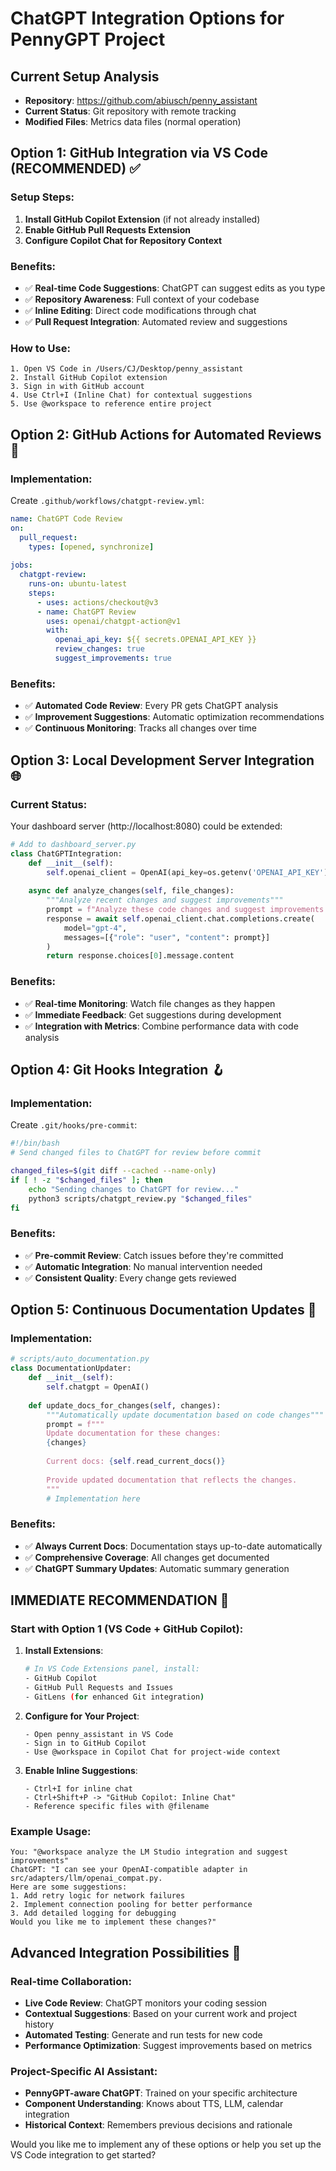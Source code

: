 # ChatGPT Integration Options for PennyGPT Project

## Current Setup Analysis
- **Repository**: https://github.com/abiusch/penny_assistant
- **Current Status**: Git repository with remote tracking
- **Modified Files**: Metrics data files (normal operation)

## Option 1: GitHub Integration via VS Code (RECOMMENDED) ✅

### Setup Steps:
1. **Install GitHub Copilot Extension** (if not already installed)
2. **Enable GitHub Pull Requests Extension**
3. **Configure Copilot Chat for Repository Context**

### Benefits:
- ✅ **Real-time Code Suggestions**: ChatGPT can suggest edits as you type
- ✅ **Repository Awareness**: Full context of your codebase
- ✅ **Inline Editing**: Direct code modifications through chat
- ✅ **Pull Request Integration**: Automated review and suggestions

### How to Use:
```
1. Open VS Code in /Users/CJ/Desktop/penny_assistant
2. Install GitHub Copilot extension
3. Sign in with GitHub account
4. Use Ctrl+I (Inline Chat) for contextual suggestions
5. Use @workspace to reference entire project
```

## Option 2: GitHub Actions for Automated Reviews 🔄

### Implementation:
Create `.github/workflows/chatgpt-review.yml`:

```yaml
name: ChatGPT Code Review
on:
  pull_request:
    types: [opened, synchronize]
  
jobs:
  chatgpt-review:
    runs-on: ubuntu-latest
    steps:
      - uses: actions/checkout@v3
      - name: ChatGPT Review
        uses: openai/chatgpt-action@v1
        with:
          openai_api_key: ${{ secrets.OPENAI_API_KEY }}
          review_changes: true
          suggest_improvements: true
```

### Benefits:
- ✅ **Automated Code Review**: Every PR gets ChatGPT analysis
- ✅ **Improvement Suggestions**: Automatic optimization recommendations
- ✅ **Continuous Monitoring**: Tracks all changes over time

## Option 3: Local Development Server Integration 🌐

### Current Status:
Your dashboard server (http://localhost:8080) could be extended:

```python
# Add to dashboard_server.py
class ChatGPTIntegration:
    def __init__(self):
        self.openai_client = OpenAI(api_key=os.getenv('OPENAI_API_KEY'))
    
    async def analyze_changes(self, file_changes):
        """Analyze recent changes and suggest improvements"""
        prompt = f"Analyze these code changes and suggest improvements: {file_changes}"
        response = await self.openai_client.chat.completions.create(
            model="gpt-4",
            messages=[{"role": "user", "content": prompt}]
        )
        return response.choices[0].message.content
```

### Benefits:
- ✅ **Real-time Monitoring**: Watch file changes as they happen
- ✅ **Immediate Feedback**: Get suggestions during development
- ✅ **Integration with Metrics**: Combine performance data with code analysis

## Option 4: Git Hooks Integration 🪝

### Implementation:
Create `.git/hooks/pre-commit`:

```bash
#!/bin/bash
# Send changed files to ChatGPT for review before commit

changed_files=$(git diff --cached --name-only)
if [ ! -z "$changed_files" ]; then
    echo "Sending changes to ChatGPT for review..."
    python3 scripts/chatgpt_review.py "$changed_files"
fi
```

### Benefits:
- ✅ **Pre-commit Review**: Catch issues before they're committed
- ✅ **Automatic Integration**: No manual intervention needed
- ✅ **Consistent Quality**: Every change gets reviewed

## Option 5: Continuous Documentation Updates 📝

### Implementation:
```python
# scripts/auto_documentation.py
class DocumentationUpdater:
    def __init__(self):
        self.chatgpt = OpenAI()
    
    def update_docs_for_changes(self, changes):
        """Automatically update documentation based on code changes"""
        prompt = f"""
        Update documentation for these changes:
        {changes}
        
        Current docs: {self.read_current_docs()}
        
        Provide updated documentation that reflects the changes.
        """
        # Implementation here
```

### Benefits:
- ✅ **Always Current Docs**: Documentation stays up-to-date automatically
- ✅ **Comprehensive Coverage**: All changes get documented
- ✅ **ChatGPT Summary Updates**: Automatic summary generation

## IMMEDIATE RECOMMENDATION 🎯

### Start with Option 1 (VS Code + GitHub Copilot):

1. **Install Extensions**:
   ```bash
   # In VS Code Extensions panel, install:
   - GitHub Copilot
   - GitHub Pull Requests and Issues
   - GitLens (for enhanced Git integration)
   ```

2. **Configure for Your Project**:
   ```
   - Open penny_assistant in VS Code
   - Sign in to GitHub Copilot
   - Use @workspace in Copilot Chat for project-wide context
   ```

3. **Enable Inline Suggestions**:
   ```
   - Ctrl+I for inline chat
   - Ctrl+Shift+P -> "GitHub Copilot: Inline Chat"
   - Reference specific files with @filename
   ```

### Example Usage:
```
You: "@workspace analyze the LM Studio integration and suggest improvements"
ChatGPT: "I can see your OpenAI-compatible adapter in src/adapters/llm/openai_compat.py. 
Here are some suggestions:
1. Add retry logic for network failures
2. Implement connection pooling for better performance
3. Add detailed logging for debugging
Would you like me to implement these changes?"
```

## Advanced Integration Possibilities 🚀

### Real-time Collaboration:
- **Live Code Review**: ChatGPT monitors your coding session
- **Contextual Suggestions**: Based on your current work and project history
- **Automated Testing**: Generate and run tests for new code
- **Performance Optimization**: Suggest improvements based on metrics

### Project-Specific AI Assistant:
- **PennyGPT-aware ChatGPT**: Trained on your specific architecture
- **Component Understanding**: Knows about TTS, LLM, calendar integration
- **Historical Context**: Remembers previous decisions and rationale

Would you like me to implement any of these options or help you set up the VS Code integration to get started?

